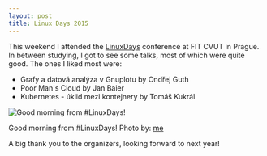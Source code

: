 ```yaml
---
layout: post
title: Linux Days 2015
---
```


This weekend I attended the [LinuxDays](https://www.linuxdays.cz/) conference
at FIT CVUT in Prague.
In between studying, I got to see some talks, most of which were quite good.
The ones I liked most were:

* Grafy a datová analýza v Gnuplotu by Ondřej Guth
* Poor Man's Cloud by Jan Baier
* Kubernetes - úklid mezi kontejnery by Tomáš Kukrál

![Good morning from #LinuxDays!](https://pbs.twimg.com/media/CQ8DnWtUwAA9xnO.jpg)

Good morning from #LinuxDays! Photo by: [me](https://twitter.com/oskopek/status/652744484522995712)

A big thank you to the organizers, looking forward to next year!

